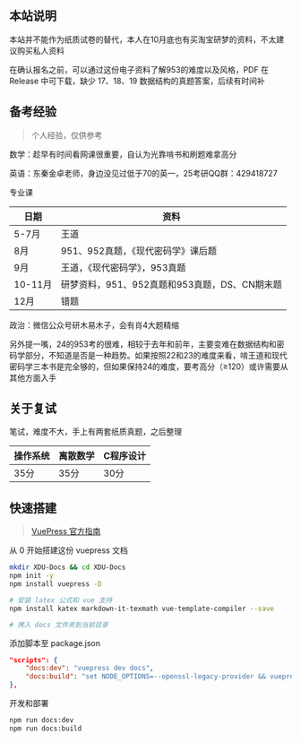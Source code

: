 ## 本站说明

本站并不能作为纸质试卷的替代，本人在10月底也有买淘宝研梦的资料，不太建议购买私人资料

在确认报名之前，可以通过这份电子资料了解953的难度以及风格，PDF 在 Release 中可下载，缺少 17、18、19 数据结构的真题答案，后续有时间补

## 备考经验

> 个人经验，仅供参考

数学：趁早有时间看网课很重要，自认为光靠啃书和刷题难拿高分

英语：东秦金卓老师，身边没见过低于70的英一，25考研QQ群：429418727

专业课

| 日期    | 资料                                          |
| ------- | --------------------------------------------- |
| 5-7月   | 王道                                          |
| 8月     | 951、952真题，《现代密码学》课后题            |
| 9月     | 王道，《现代密码学》，953真题                 |
| 10-11月 | 研梦资料，951、952真题和953真题，DS、CN期末题 |
| 12月    | 错题                                          |

政治：微信公众号研木易木子，会有肖4大题精缩

另外提一嘴，24的953考的很难，相较于去年和前年，主要变难在数据结构和密码学部分，不知道是否是一种趋势。如果按照22和23的难度来看，啃王道和现代密码学三本书是完全够的，但如果保持24的难度，要考高分（≥120）或许需要从其他方面入手

## 关于复试

笔试，难度不大，手上有两套纸质真题，之后整理

| 操作系统 | 离散数学 | C程序设计 |
| -------- | -------- | --------- |
| 35分     | 35分     | 30分      |

## 快速搭建

> [VuePress 官方指南](https://vuepress.vuejs.org/zh/guide/)

从 0 开始搭建这份 vuepress 文档

```sh
mkdir XDU-Docs && cd XDU-Docs
npm init -y
npm install vuepress -D

# 安装 latex 公式和 vue 支持
npm install katex markdown-it-texmath vue-template-compiler --save

# 拷入 docs 文件夹到当前目录
```

添加脚本至 package.json

```json
"scripts": {
    "docs:dev": "vuepress dev docs",
    "docs:build": "set NODE_OPTIONS=--openssl-legacy-provider && vuepress build docs"
},
```

开发和部署

```sh
npm run docs:dev
npm run docs:build
```

